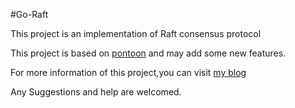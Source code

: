 #Go-Raft

This project is an implementation of Raft consensus protocol

This project is based on [pontoon](https://github.com/mreiferson/pontoon) and may add some new features.

For more information of this project,you can visit [my blog](https://txiner.top)

Any Suggestions and help are welcomed.